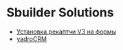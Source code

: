 # Sbuilder Solutions

* [Установка рекаптчи V3 на формы](solutions/form-recaptcha-v3/README.md)
* [yadroCRM](solutions/yadrocrm/README.md)